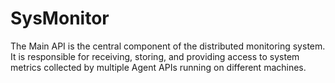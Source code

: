 # SysMonitor
The Main API is the central component of the distributed monitoring system. It is responsible for receiving, storing, and providing access to system metrics collected by multiple Agent APIs running on different machines.
